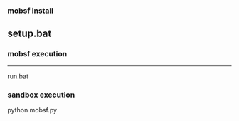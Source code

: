 ### mobsf install
setup.bat
---
### mobsf execution
---
run.bat
### sandbox execution
python mobsf.py
